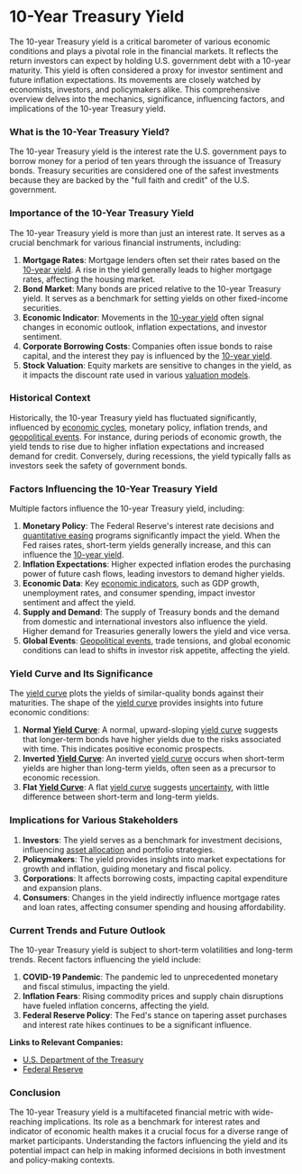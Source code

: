 # 10-Year Treasury Yield

The 10-year Treasury yield is a critical barometer of various economic conditions and plays a pivotal role in the financial markets. It reflects the return investors can expect by holding U.S. government debt with a 10-year maturity. This yield is often considered a proxy for investor sentiment and future inflation expectations. Its movements are closely watched by economists, investors, and policymakers alike. This comprehensive overview delves into the mechanics, significance, influencing factors, and implications of the 10-year Treasury yield.

### What is the 10-Year Treasury Yield?

The 10-year Treasury yield is the interest rate the U.S. government pays to borrow money for a period of ten years through the issuance of Treasury bonds. Treasury securities are considered one of the safest investments because they are backed by the "full faith and credit" of the U.S. government.

### Importance of the 10-Year Treasury Yield

The 10-year Treasury yield is more than just an interest rate. It serves as a crucial benchmark for various financial instruments, including:

1. **Mortgage Rates**: Mortgage lenders often set their rates based on the [10-year yield](../1/10-year_yield.md). A rise in the yield generally leads to higher mortgage rates, affecting the housing market.
2. **Bond Market**: Many bonds are priced relative to the 10-year Treasury yield. It serves as a benchmark for setting yields on other fixed-income securities.
3. **Economic Indicator**: Movements in the [10-year yield](../1/10-year_yield.md) often signal changes in economic outlook, inflation expectations, and investor sentiment.
4. **Corporate Borrowing Costs**: Companies often issue bonds to raise capital, and the interest they pay is influenced by the [10-year yield](../1/10-year_yield.md).
5. **Stock Valuation**: Equity markets are sensitive to changes in the yield, as it impacts the discount rate used in various [valuation models](../v/valuation_models.md).

### Historical Context

Historically, the 10-year Treasury yield has fluctuated significantly, influenced by [economic cycles](../e/economic_cycles.md), monetary policy, inflation trends, and [geopolitical events](../g/geopolitical_events.md). For instance, during periods of economic growth, the yield tends to rise due to higher inflation expectations and increased demand for credit. Conversely, during recessions, the yield typically falls as investors seek the safety of government bonds.

### Factors Influencing the 10-Year Treasury Yield

Multiple factors influence the 10-year Treasury yield, including:

1. **Monetary Policy**: The Federal Reserve's interest rate decisions and [quantitative easing](../q/quantitative_easing.md) programs significantly impact the yield. When the Fed raises rates, short-term yields generally increase, and this can influence the [10-year yield](../1/10-year_yield.md).
2. **Inflation Expectations**: Higher expected inflation erodes the purchasing power of future cash flows, leading investors to demand higher yields.
3. **Economic Data**: Key [economic indicators](../e/economic_indicators.md), such as GDP growth, unemployment rates, and consumer spending, impact investor sentiment and affect the yield.
4. **Supply and Demand**: The supply of Treasury bonds and the demand from domestic and international investors also influence the yield. Higher demand for Treasuries generally lowers the yield and vice versa.
5. **Global Events**: [Geopolitical events](../g/geopolitical_events.md), trade tensions, and global economic conditions can lead to shifts in investor risk appetite, affecting the yield.

### Yield Curve and Its Significance

The [yield curve](../y/yield_curve.md) plots the yields of similar-quality bonds against their maturities. The shape of the [yield curve](../y/yield_curve.md) provides insights into future economic conditions:

1. **Normal [Yield Curve](../y/yield_curve.md)**: A normal, upward-sloping [yield curve](../y/yield_curve.md) suggests that longer-term bonds have higher yields due to the risks associated with time. This indicates positive economic prospects.
2. **Inverted [Yield Curve](../y/yield_curve.md)**: An inverted [yield curve](../y/yield_curve.md) occurs when short-term yields are higher than long-term yields, often seen as a precursor to economic recession.
3. **Flat [Yield Curve](../y/yield_curve.md)**: A flat [yield curve](../y/yield_curve.md) suggests [uncertainty](../u/uncertainty_in_trading.md), with little difference between short-term and long-term yields.

### Implications for Various Stakeholders

1. **Investors**: The yield serves as a benchmark for investment decisions, influencing [asset allocation](../a/asset_allocation.md) and portfolio strategies.
2. **Policymakers**: The yield provides insights into market expectations for growth and inflation, guiding monetary and fiscal policy.
3. **Corporations**: It affects borrowing costs, impacting capital expenditure and expansion plans.
4. **Consumers**: Changes in the yield indirectly influence mortgage rates and loan rates, affecting consumer spending and housing affordability.

### Current Trends and Future Outlook

The 10-year Treasury yield is subject to short-term volatilities and long-term trends. Recent factors influencing the yield include:

1. **COVID-19 Pandemic**: The pandemic led to unprecedented monetary and fiscal stimulus, impacting the yield.
2. **Inflation Fears**: Rising commodity prices and supply chain disruptions have fueled inflation concerns, affecting the yield.
3. **Federal Reserve Policy**: The Fed's stance on tapering asset purchases and interest rate hikes continues to be a significant influence.

**Links to Relevant Companies:**

- [U.S. Department of the Treasury](https://home.treasury.gov/)
- [Federal Reserve](https://www.federalreserve.gov/)

### Conclusion

The 10-year Treasury yield is a multifaceted financial metric with wide-reaching implications. Its role as a benchmark for interest rates and indicator of economic health makes it a crucial focus for a diverse range of market participants. Understanding the factors influencing the yield and its potential impact can help in making informed decisions in both investment and policy-making contexts.